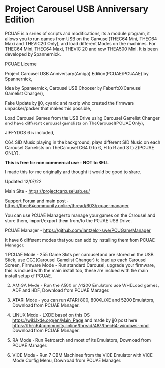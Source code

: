 # Project Carousel USB Anniversary Edition
PCUAE is a series of scripts and modifications, its a module program, it allows you to run games from USB on the Carousel(THEC64 Mini, THEC64 Maxi and THEVIC20 Only), and load different Modes on the machines.
For THEC64 Mini, THEC64 Maxi, THEVIC 20 and now THEA500 Mini. It is been developed by Spannernick.

PCUAE License


Project Carousel USB Anniversary(Amiga) Edition(PCUAE/PCUAAE) by Spannernick, 

Idea by Spannernick, Carousel USB Chooser by FaberfoX(Carousel Gamelist Changer), 

Fake Update by jj0, cyanic and raxrip who created the firmware unpacker/packer that makes this possible, 

Load Carousel Games from the USB Drive using Carousel Gamelist Changer and have different carousel gamelists on TheCarousel(PCUAE Only), 

JIFFYDOS 6 is included, 

C64 SID Music playing in the background, plays different SID Music on each Carousel Gamelists on TheCarousel C64 0 to G, H to R and S to Z(PCUAE ONLY).


**This is free for non commercial use - NOT to SELL**


I made this for me originally and thought it would be good to share.


Updated 12/07/22


Main Site - https://projectcarouselusb.eu/


Support Forum and main post - https://thec64community.online/thread/603/pcuae-manager


You can use PCUAE Manager to manage your games on the Carousel and store them, import/export them from/to the PCUAE USB Drive.

PCUAE Manager - https://github.com/lantzelot-swe/PCUGameManager


It have 6 different modes that you can add by installing them from PCUAE Manager.


1 PCUAE Mode - 255 Game Slots per carousel and are stored on the USB Stick, use CGC(Carousel Gamelist Changer) to load up each Carousel Screen, Firmware Mode - Run standard Carousel, upgrade your firmware, this is inclued with the main install too, these are inclued with the main install setup of PCUAE.

2. AMIGA Mode - Run the A500 or A1200 Emulators use WHDLoad games, ADF and HDF, Download from PCUAE Manager.


3. ATARI Mode - you can run ATARI 800, 800XL/XE and 5200 Emulators, Download from PCUAE Manager.


4. LINUX Mode - LXDE based on this OS https://wiki.lxde.org/en/Main_Page and made by jj0 post here https://thec64community.online/thread/487/thec64-windows-mod, Download from PCUAE Manager.


5. RA Mode - Run Retroarch and most of its Emulators, Download from PCUAE Manager.


6. VICE Mode - Run 7 CBM Machines from the VICE Emulator with VICE Mode Config Menu, Download from PCUAE Manager.

